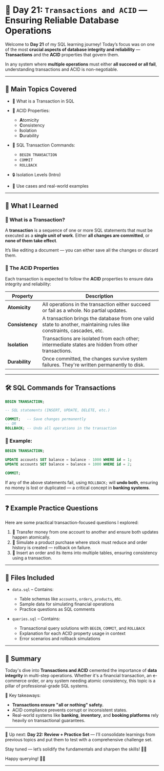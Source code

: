 # 🔐 Day 21: `Transactions and ACID` — Ensuring Reliable Database Operations

Welcome to **Day 21** of my SQL learning journey!
Today’s focus was on one of the most **crucial aspects of database integrity and reliability** — **Transactions** and the **ACID** properties that govern them.

In any system where **multiple operations** must either **all succeed or all fail**, understanding transactions and ACID is non-negotiable.

---

## 🧠 Main Topics Covered

* 🔄 What is a Transaction in SQL
* 🧱 ACID Properties:

  * **A**tomicity
  * **C**onsistency
  * **I**solation
  * **D**urability
* 🧰 SQL Transaction Commands:

  * `BEGIN TRANSACTION`
  * `COMMIT`
  * `ROLLBACK`
* 🔒 Isolation Levels (Intro)
* 🧪 Use cases and real-world examples

---

## 📖 What I Learned

### 🔹 What is a Transaction?

A **transaction** is a sequence of one or more SQL statements that must be executed as a **single unit of work**. Either **all changes are committed**, or **none of them take effect**.

It’s like editing a document — you can either save all the changes or discard them.

### 🔹 The ACID Properties

Each transaction is expected to follow the **ACID** properties to ensure data integrity and reliability:

| Property        | Description                                                                                                           |
| --------------- | --------------------------------------------------------------------------------------------------------------------- |
| **Atomicity**   | All operations in the transaction either succeed or fail as a whole. No partial updates.                              |
| **Consistency** | A transaction brings the database from one valid state to another, maintaining rules like constraints, cascades, etc. |
| **Isolation**   | Transactions are isolated from each other; intermediate states are hidden from other transactions.                    |
| **Durability**  | Once committed, the changes survive system failures. They're written permanently to disk.                             |

---

## 🛠️ SQL Commands for Transactions

```sql
BEGIN TRANSACTION;

-- SQL statements (INSERT, UPDATE, DELETE, etc.)

COMMIT;   -- Save changes permanently
-- OR
ROLLBACK; -- Undo all operations in the transaction
```

### 🔁 Example:

```sql
BEGIN TRANSACTION;

UPDATE accounts SET balance = balance - 1000 WHERE id = 1;
UPDATE accounts SET balance = balance + 1000 WHERE id = 2;

COMMIT;
```

If any of the above statements fail, using `ROLLBACK;` will **undo both**, ensuring no money is lost or duplicated — a critical concept in **banking systems**.

---

## ❓ Example Practice Questions

Here are some practical transaction-focused questions I explored:

1. 💸 Transfer money from one account to another and ensure both updates happen atomically.
2. 🛒 Simulate a product purchase where stock must reduce and order history is created — rollback on failure.
3. 🧾 Insert an order and its items into multiple tables, ensuring consistency using a transaction.

---

## 📂 Files Included

* `data.sql` – Contains:

  * Table schemas like `accounts`, `orders`, `products`, etc.
  * Sample data for simulating financial operations
  * Practice questions as SQL comments

* `queries.sql` – Contains:

  * Transactional query solutions with `BEGIN`, `COMMIT`, and `ROLLBACK`
  * Explanation for each ACID property usage in context
  * Error scenarios and rollback simulations

---

## 📝 Summary

Today's dive into **Transactions and ACID** cemented the importance of **data integrity** in multi-step operations. Whether it's a financial transaction, an e-commerce order, or any system needing atomic consistency, this topic is a pillar of professional-grade SQL systems.

🔐 Key takeaways:

* **Transactions ensure "all or nothing" safety.**
* ACID compliance prevents corrupt or inconsistent states.
* Real-world systems like **banking**, **inventory**, and **booking platforms** rely heavily on transactional guarantees.

---

📅 Up next: **Day 22: Review + Practice Set** — I’ll consolidate learnings from previous topics and put them to test with a comprehensive challenge set.

Stay tuned — let’s solidify the fundamentals and sharpen the skills! 🧠🧩

Happy querying! 💾✨

---
